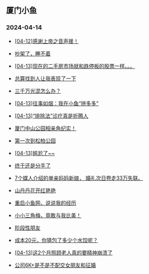 ## 厦门小鱼 
### 2024-04-14

+ [[04-12]感谢上帝之音声援！](http://bbs.xmfish.com/read-htm-tid-18175179.html)

+ [吵架了，睡不着](http://bbs.xmfish.com/read-htm-tid-18175162.html)

+ [[04-13]现在的二手房市场就和跌停板的股票一样。。。](http://bbs.xmfish.com/read-htm-tid-18175289.html)

+ [总算找到人让我表现了一下](http://bbs.xmfish.com/read-htm-tid-18175264.html)

+ [三千万光混怎么办？](http://bbs.xmfish.com/read-htm-tid-18175280.html)

+ [[04-13]往事如烟：我在小鱼“拼多多”](http://bbs.xmfish.com/read-htm-tid-18175158.html)

+ [[04-13]“排除法”诊疗真是折腾人](http://bbs.xmfish.com/read-htm-tid-18175244.html)

+ [厦门中山公园相亲角纪实！](http://bbs.xmfish.com/read-htm-tid-18175412.html)

+ [第一次到松柏公园](http://bbs.xmfish.com/read-htm-tid-18175170.html)

+ [[04-13]尴尬了~~](http://bbs.xmfish.com/read-htm-tid-18175320.html)

+ [终于还是分手了](http://bbs.xmfish.com/read-htm-tid-18175196.html)

+ [7个媒人介绍的单亲妈妈新娘，
婚礼次日卷走33万失联。](http://bbs.xmfish.com/read-htm-tid-18175291.html)

+ [山丹丹花开红艳艳](http://bbs.xmfish.com/read-htm-tid-18175249.html)

+ [重启小鱼网，说说我的经历](http://bbs.xmfish.com/read-htm-tid-18175477.html)

+ [小小三角梅，竟敢与我比美！](http://bbs.xmfish.com/read-htm-tid-18175432.html)

+ [阶段性朋友](http://bbs.xmfish.com/read-htm-tid-18175347.html)

+ [成本20元，你猜包了多少个水饺呢？](http://bbs.xmfish.com/read-htm-tid-18175491.html)

+ [[04-13]这2个月照顾老人真的要精神崩溃了](http://bbs.xmfish.com/read-htm-tid-18175480.html)

+ [公司6K+是不是不配交女朋友和征婚](http://bbs.xmfish.com/read-htm-tid-18175360.html)


